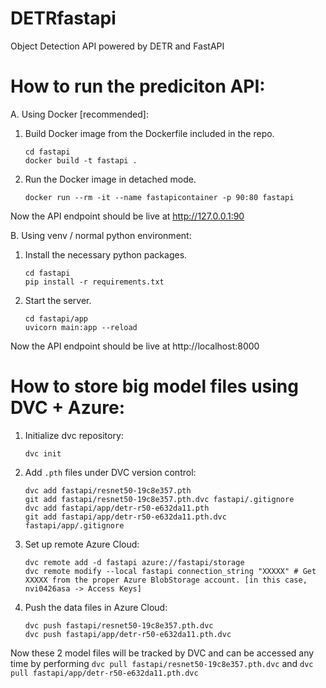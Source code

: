 # DETRfastapi
Object Detection API powered by DETR and FastAPI

# How to run the prediciton API:

A. Using Docker [recommended]:

1. Build Docker image from the Dockerfile included in the repo.
   ```
   cd fastapi
   docker build -t fastapi .
   ```
2. Run the Docker image in detached mode.
   ```
   docker run --rm -it --name fastapicontainer -p 90:80 fastapi
   ```
 Now the API endpoint should be live at http://127.0.0.1:90

B. Using venv / normal python environment:
   1. Install the necessary python packages.
      ```
      cd fastapi
      pip install -r requirements.txt
      ```
   2. Start the server.
      ```
      cd fastapi/app
      uvicorn main:app --reload
      ```
  Now the API endpoint should be live at http://localhost:8000

# How to store big model files using DVC + Azure:

1. Initialize dvc repository:
   ```
   dvc init
   ```
2. Add `.pth` files under DVC version control:
   ```
   dvc add fastapi/resnet50-19c8e357.pth
   git add fastapi/resnet50-19c8e357.pth.dvc fastapi/.gitignore
   dvc add fastapi/app/detr-r50-e632da11.pth
   git add fastapi/app/detr-r50-e632da11.pth.dvc fastapi/app/.gitignore
   ```
3. Set up remote Azure Cloud:
   ```
   dvc remote add -d fastapi azure://fastapi/storage
   dvc remote modify --local fastapi connection_string "XXXXX" # Get XXXXX from the proper Azure BlobStorage account. [in this case, nvi0426asa -> Access Keys] 
   ```
4. Push the data files in Azure Cloud:
   ```
   dvc push fastapi/resnet50-19c8e357.pth.dvc
   dvc push fastapi/app/detr-r50-e632da11.pth.dvc
   ```
 Now these 2 model files will be tracked by DVC and can be accessed any time by performing `dvc pull fastapi/resnet50-19c8e357.pth.dvc` and `dvc pull fastapi/app/detr-r50-e632da11.pth.dvc`
